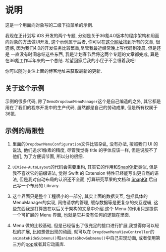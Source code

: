 # 说明

这是一个用面向对象写的二级下拉菜单的示例.

我现在正计划写 iOS 开发的两个专题, 分别是关于36氪4.0版本的程序架构和用面向对象的方法做UI开发, 这个示例属于后者, 你可以在[这个网址](http://www.jianshu.com/users/61cd67a3e447/latest_articles)找到所有的文章, 很遗憾, 因为我们4.0的开发任务比较繁重,尽管我最近经常晚上写代码到凌晨, 但是还是 一直没有时间总结这些东西, 我是计划春节后将这两个专题的文章都完成, 算是在36氪工作半年来的一个总结. 希望回家后我的小侄子不会缠着我吧!

你可以随时关注上面的博客地址来获取最新的更新.

## 关于这个示例

示例的很多代码, 除了`DemoDropdownMenuManager`这个是自己编造的之外, 其它都是用在了我们的程序开发中的生产代码, 虽然都是自己的劳动成果, 但是所有权属于 36氪.

## 示例的局限性

1. 里面的`DropdownMenuConfiguration`文件比较杂乱, 没有办法, 按照我们 UI 的说法, 他们追求1像素的精度, 尽管我觉得 title 的字体应该一样, 但是说服不了他们, 为了方便调节面, 所以分的很细.

2. `UIView+AutoLayout`的代码会需要重构, 其实它的作用和[SnapKit](https://github.com/SnapKit/SnapKit)挺类似, 但是我不喜欢它的前缀语法, 觉得 Swift 的 Extension 特性已经能写出更自然的语法, 但是我对自动布局的认识还不全面, 打算研究苹果的文档和 [SnapKit](https://github.com/SnapKit/SnapKit) 后自己写一个布局的 Library.

3. 这个界面只是整个工程很小的一部分, 其实上面的数据交互, 包括具体的 MenuManager的实现, 网络请求的管理, 缓存数据等是更复杂的交互逻辑, 这些东西我是打算放在以后关于架构的文章中介绍.这个 Menu 的作用只是提供一个可扩展的 Menu 界面, 也就是它并没有任何的逻辑在里面.

4. Menu 做的比较基础, 但是已经留出了很充足的接口进行扩展,我觉得你可以轻松的扩展, 比如想做出现的动画, 就可以在 `DropdownMenuViewController`的`animateHideSubmenu()`和`animateShowSubmenu()`中自己实现动画, 或者使用第三方的[pop](https://github.com/facebook/pop)或者其它动画库.
